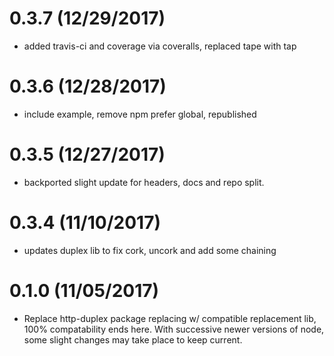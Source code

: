 # 0.3.7 (12/29/2017)

- added travis-ci and coverage via coveralls, replaced tape with tap

# 0.3.6 (12/28/2017)

- include example, remove npm prefer global, republished

# 0.3.5 (12/27/2017)

- backported slight update for headers, docs and repo split.

# 0.3.4 (11/10/2017)

- updates duplex lib to fix cork, uncork and add some chaining

# 0.1.0 (11/05/2017)

- Replace http-duplex package replacing w/ compatible replacement lib, 100% compatability ends here.
  With successive newer versions of node, some slight changes may take place to keep current.
